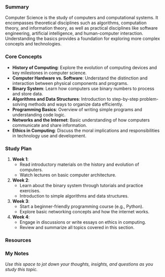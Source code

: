 ### Summary

Computer Science is the study of computers and computational systems. It encompasses theoretical disciplines such as algorithms, computation theory, and information theory, as well as practical disciplines like software engineering, artificial intelligence, and human-computer interaction. Understanding the basics provides a foundation for exploring more complex concepts and technologies.

### Core Concepts

- **History of Computing**: Explore the evolution of computing devices and key milestones in computer science.
- **Computer Hardware vs. Software**: Understand the distinction and interaction between physical components and programs.
- **Binary System**: Learn how computers use binary numbers to process and store data.
- **Algorithms and Data Structures**: Introduction to step-by-step problem-solving methods and ways to organize data efficiently.
- **Programming Basics**: Overview of writing simple programs and understanding code logic.
- **Networks and the Internet**: Basic understanding of how computers communicate and share information.
- **Ethics in Computing**: Discuss the moral implications and responsibilities in technology use and development.

### Study Plan

1. **Week 1**:
    - Read introductory materials on the history and evolution of computers.
    - Watch lectures on basic computer architecture.
2. **Week 2**:
    - Learn about the binary system through tutorials and practice exercises.
    - Introduction to simple algorithms and data structures.
3. **Week 3**:
    - Start a beginner-friendly programming course (e.g., Python).
    - Explore basic networking concepts and how the internet works.
4. **Week 4**:
    - Engage in discussions or write essays on ethics in computing.
    - Review and summarize all topics covered in this section.

### Resources


### My Notes

_Use this space to jot down your thoughts, insights, and questions as you study this topic._